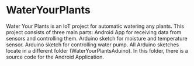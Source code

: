 # WaterYourPlants
Water Your Plants is an IoT project for automatic watering any plants. This project consists of three main parts: 
Android App for receiving data from sensors and controlling them. Arduino sketch for moisture and temperature sensor. Arduino sketch for controlling water pump. All Arduino sketches locate in a different folder (WaterYourPlantsAduino). In this folder, there is a source code for the Android Application. 
